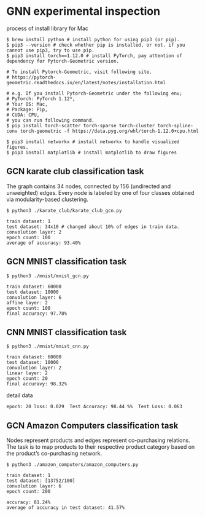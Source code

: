 # GNN experimental inspection
process of install library for Mac
```
$ brew install python # install python for using pip3 (or pip).
$ pip3 --version # check whether pip is installed, or not. if you cannot use pip3, try to use pip.
$ pip3 install torch==1.12.0 # install PyTorch, pay attention of dependency for Pytorch-Geometric version.

# To install Pytorch-Geometric, visit following site.
# https://pytorch-geometric.readthedocs.io/en/latest/notes/installation.html

# e.g. If you install Pytorch-Geometric under the following env;
# PyTorch: PyTorch 1.12*,
# Your OS: Mac,
# Package: Pip,
# CUDA: CPU,
# you can run following command.
$ pip install torch-scatter torch-sparse torch-cluster torch-spline-conv torch-geometric -f https://data.pyg.org/whl/torch-1.12.0+cpu.html

$ pip3 install networkx # install networkx to handle visualized figures.
$ pip3 install matplotlib # install matplotlib to draw figures
```
## GCN karate club classification task
The graph contains 34 nodes, connected by 156 (undirected and unweighted) edges. Every node is labeled by one of four classes obtained via modularity-based clustering.
```
$ python3 ./karate_club/karate_club_gcn.py

train dataset: 1
test dataset: 34x10 # changed about 10% of edges in train data.
convolution layer: 2
epoch count: 100
average of accuracy: 93.40%
```
## GCN MNIST classification task
```
$ python3 ./mnist/mnist_gcn.py

train dataset: 60000
test dataset: 10000
convolution layer: 6
affine layer: 2
epoch count: 100
final accuracy: 97.78%
```

## CNN MNIST classification task
```
$ python3 ./mnist/mnist_cnn.py

train dataset: 60000
test dataset: 10000
convolution layer: 2
linear layer: 2
epoch count: 20
final accuravy: 98.32%
```
detail data
```
epoch: 20 loss: 0.029  Test Accuracy: 98.44 %%  Test Loss: 0.063
```

## GCN Amazon Computers classification task
Nodes represent products and edges represent co-purchasing relations. The task is to map products to their respective product category based on the product’s co-purchasing network.
```
$ python3 ./amazon_computers/amazon_computers.py

train dataset: 1
test dataset: [13752/100]
convolution layer: 6
epoch count: 200

accuracy: 81.24%
average of accuracy in test dataset: 41.57%
```

